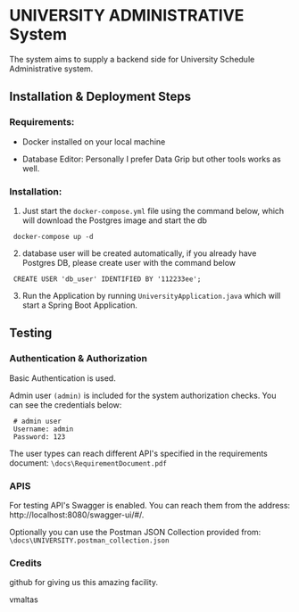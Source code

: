 # UNIVERSITY ADMINISTRATIVE System

The system aims to supply a backend side for University Schedule Administrative system.

## Installation & Deployment Steps

### Requirements:

* Docker installed on your local machine

* Database Editor: Personally I prefer Data Grip but other tools works as well.

### Installation:

1. Just start the `docker-compose.yml` file using the command below, which will download the Postgres image and start
   the db

```shell script
 docker-compose up -d
```

2. database user will be created automatically, if you already have Postgres DB, please create user with the command
   below

```shell script
 CREATE USER 'db_user' IDENTIFIED BY '112233ee';
```

3. Run the Application by running `UniversityApplication.java` which will start a Spring Boot Application.

## Testing

### Authentication & Authorization

Basic Authentication is used.

Admin user `(admin)` is included for the system authorization checks. You can see the credentials below:

```shell script
 # admin user
 Username: admin
 Password: 123

```

The user types can reach different API's specified in the requirements document: `\docs\RequirementDocument.pdf`

### APIS

For testing API's Swagger is enabled. You can reach them from the address: http://localhost:8080/swagger-ui/#/.

Optionally you can use the Postman JSON Collection provided from: `\docs\UNIVERSITY.postman_collection.json`

### Credits

github for giving us this amazing facility.

vmaltas
